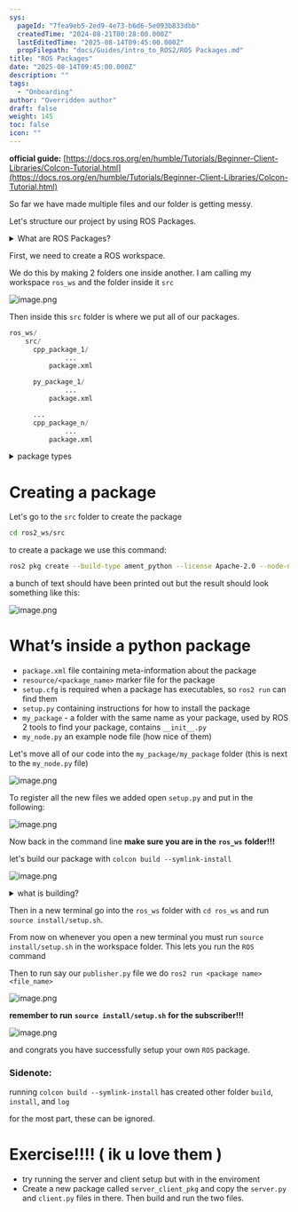 ```yaml
---
sys:
  pageId: "7fea9eb5-2ed9-4e73-b6d6-5e093b833dbb"
  createdTime: "2024-08-21T00:28:00.000Z"
  lastEditedTime: "2025-08-14T09:45:00.000Z"
  propFilepath: "docs/Guides/intro_to_ROS2/ROS Packages.md"
title: "ROS Packages"
date: "2025-08-14T09:45:00.000Z"
description: ""
tags:
  - "Onboarding"
author: "Overridden author"
draft: false
weight: 145
toc: false
icon: ""
---
```


**official guide:** [https://docs.ros.org/en/humble/Tutorials/Beginner-Client-Libraries/Colcon-Tutorial.html](https://docs.ros.org/en/humble/Tutorials/Beginner-Client-Libraries/Colcon-Tutorial.html)

So far we have made multiple files and our folder is getting messy.

Let's structure our project by using ROS Packages.

<details>
      <summary>What are ROS Packages?</summary>
      ROS Packages are, as the name implies, packages of code that are highly sharable between ROS developers.
  </details>

First, we need to create a ROS workspace.

We do this by making 2 folders one inside another. I am calling my workspace `ros_ws` and the folder inside it `src`

![image.png](https://prod-files-secure.s3.us-west-2.amazonaws.com/d518164a-d88e-44d1-a4ee-3adb3bd8bce0/70706947-fd18-4537-a67b-e12946812d31/image.png?X-Amz-Algorithm=AWS4-HMAC-SHA256&X-Amz-Content-Sha256=UNSIGNED-PAYLOAD&X-Amz-Credential=ASIAZI2LB46635ZPIYK5%2F20250815%2Fus-west-2%2Fs3%2Faws4_request&X-Amz-Date=20250815T061418Z&X-Amz-Expires=3600&X-Amz-Security-Token=IQoJb3JpZ2luX2VjEAoaCXVzLXdlc3QtMiJHMEUCIEht0L%2B4%2BYbFQBcx50NOCaaSkw9lD2xPh9rP93K5GTPsAiEA1R7%2BFZNorYo%2B%2FhEUmkn8LJ4D1rJxgiADlK8ar9pvP%2FUq%2FwMIUxAAGgw2Mzc0MjMxODM4MDUiDPahc%2FhGyXRNhlC3BSrcA9Si5JTZgtNpaMsGqhPHJ6B2rUkorhEmjwzDhTSHKoONKVx%2BpCgrLQKSFRR9N9jfIaXYGpe2wlM%2B2L059HG0JPbvVgp2wJFQ6IGYWZsqvO7lM8W4lPv6%2B%2B6si03ujylOiJnw32o8dUcukPrKLPElUQOTsuEuWu1LLaGGDU9A0K97Zm1MuHmvY%2BfDGJsiDbcR7Y4JkQICbTdzH%2Bh4t631EOWGSuKDQIK%2FMw6%2BSYqUuT40nluS%2FaQMTT9M43LJ7KNvlqv1XgqX1WBrDWsDL7XLXEVf6YZg6%2BHkSerQc1fRNrmX1LGC%2B5XNVH%2BR41nwD91JPsjFALhxI15P92YuLOBqFnNG0gafalPpLI35Kq97TisMAbvUIa%2FpMkbmWqbfd%2Fuf%2BAbbxs7h6agXbkghn4tgPtZPGkhi4z%2BRZqzko4OZM01SrPKyUY4wL%2BDcHti%2FooMK1QlpeWvkEQaC%2BKq8%2Bxt%2Fj0Cjo16eGz0gZ3OT8tTlAL1ErNuuT2ZzQjoUGsH8h%2FwewykMQ%2FXpd2brXVKiGmJzzkBRFHn1Tdz59LwkiKgV7mmHv95q9CIwLL87UqhmTAM%2BLbSyRy%2BW4CWhx8ySGWqaUZxMqP8YS4IW8QhiL6HhFQSYHj3qhK%2FWWilHG%2BxBMKCj%2BsQGOqUBh9KBMhTPEm%2BJZz4Vf1B0yd1tQAby6ko4mia4KvK7Tn2Ll8kIIi0wrYIrjvOAy3P%2Bth01umiQEEdNM51igbweO6WJjwTq2eQ48rfxIfuhiREO%2Bl9uuSEHS7WUDedg%2Fpe%2BCQ8VmMJefuNuPI0Ta%2FgsJZ1%2FPdYi3ly0l%2B62OljEOiIJWDjrSAjmylLYwTKSBoXQ%2BAHPdLkEWoqJG4j6gdJvu5Rlw3RB&X-Amz-Signature=e947ba9edc872478681805a1decc8f8fc1dfbd04736f01958ab155f23c87b935&X-Amz-SignedHeaders=host&x-amz-checksum-mode=ENABLED&x-id=GetObject)

Then inside this `src` folder is where we put all of our packages.

```python
ros_ws/
    src/
      cpp_package_1/
		      ...
          package.xml

      py_package_1/
		      ...
          package.xml

      ...
      cpp_package_n/
		      ...
          package.xml

```

<details>
      <summary>package types</summary>
      packages can be either `C++` or python.
  </details>

# Creating a package

Let's go to the `src` folder to create the package

```bash
cd ros2_ws/src
```

to create a package we use this command:

```bash
ros2 pkg create --build-type ament_python --license Apache-2.0 --node-name my_node my_package
```

a bunch of text should have been printed out but the result should look something like this:

![image.png](https://prod-files-secure.s3.us-west-2.amazonaws.com/d518164a-d88e-44d1-a4ee-3adb3bd8bce0/e6cf1e3f-8512-4a3e-b131-079f800bf3e8/image.png?X-Amz-Algorithm=AWS4-HMAC-SHA256&X-Amz-Content-Sha256=UNSIGNED-PAYLOAD&X-Amz-Credential=ASIAZI2LB46635ZPIYK5%2F20250815%2Fus-west-2%2Fs3%2Faws4_request&X-Amz-Date=20250815T061418Z&X-Amz-Expires=3600&X-Amz-Security-Token=IQoJb3JpZ2luX2VjEAoaCXVzLXdlc3QtMiJHMEUCIEht0L%2B4%2BYbFQBcx50NOCaaSkw9lD2xPh9rP93K5GTPsAiEA1R7%2BFZNorYo%2B%2FhEUmkn8LJ4D1rJxgiADlK8ar9pvP%2FUq%2FwMIUxAAGgw2Mzc0MjMxODM4MDUiDPahc%2FhGyXRNhlC3BSrcA9Si5JTZgtNpaMsGqhPHJ6B2rUkorhEmjwzDhTSHKoONKVx%2BpCgrLQKSFRR9N9jfIaXYGpe2wlM%2B2L059HG0JPbvVgp2wJFQ6IGYWZsqvO7lM8W4lPv6%2B%2B6si03ujylOiJnw32o8dUcukPrKLPElUQOTsuEuWu1LLaGGDU9A0K97Zm1MuHmvY%2BfDGJsiDbcR7Y4JkQICbTdzH%2Bh4t631EOWGSuKDQIK%2FMw6%2BSYqUuT40nluS%2FaQMTT9M43LJ7KNvlqv1XgqX1WBrDWsDL7XLXEVf6YZg6%2BHkSerQc1fRNrmX1LGC%2B5XNVH%2BR41nwD91JPsjFALhxI15P92YuLOBqFnNG0gafalPpLI35Kq97TisMAbvUIa%2FpMkbmWqbfd%2Fuf%2BAbbxs7h6agXbkghn4tgPtZPGkhi4z%2BRZqzko4OZM01SrPKyUY4wL%2BDcHti%2FooMK1QlpeWvkEQaC%2BKq8%2Bxt%2Fj0Cjo16eGz0gZ3OT8tTlAL1ErNuuT2ZzQjoUGsH8h%2FwewykMQ%2FXpd2brXVKiGmJzzkBRFHn1Tdz59LwkiKgV7mmHv95q9CIwLL87UqhmTAM%2BLbSyRy%2BW4CWhx8ySGWqaUZxMqP8YS4IW8QhiL6HhFQSYHj3qhK%2FWWilHG%2BxBMKCj%2BsQGOqUBh9KBMhTPEm%2BJZz4Vf1B0yd1tQAby6ko4mia4KvK7Tn2Ll8kIIi0wrYIrjvOAy3P%2Bth01umiQEEdNM51igbweO6WJjwTq2eQ48rfxIfuhiREO%2Bl9uuSEHS7WUDedg%2Fpe%2BCQ8VmMJefuNuPI0Ta%2FgsJZ1%2FPdYi3ly0l%2B62OljEOiIJWDjrSAjmylLYwTKSBoXQ%2BAHPdLkEWoqJG4j6gdJvu5Rlw3RB&X-Amz-Signature=da8340193b002bf95ba9d2b3423461642d5d66f72fba3c8de7bd49a9ea2bac9f&X-Amz-SignedHeaders=host&x-amz-checksum-mode=ENABLED&x-id=GetObject)

# What’s inside a python package

- `package.xml` file containing meta-information about the package
- `resource/<package_name>` marker file for the package
- `setup.cfg` is required when a package has executables, so `ros2 run` can find them
- `setup.py` containing instructions for how to install the package
- `my_package` - a folder with the same name as your package, used by ROS 2 tools to find your package, contains `__init__.py`
- `my_node.py` an example node file (how nice of them)

Let's move all of our code into the `my_package/my_package` folder (this is next to the `my_node.py` file)

![image.png](https://prod-files-secure.s3.us-west-2.amazonaws.com/d518164a-d88e-44d1-a4ee-3adb3bd8bce0/9ce58f11-0da9-4d3e-b86d-506a9685d378/image.png?X-Amz-Algorithm=AWS4-HMAC-SHA256&X-Amz-Content-Sha256=UNSIGNED-PAYLOAD&X-Amz-Credential=ASIAZI2LB46635ZPIYK5%2F20250815%2Fus-west-2%2Fs3%2Faws4_request&X-Amz-Date=20250815T061418Z&X-Amz-Expires=3600&X-Amz-Security-Token=IQoJb3JpZ2luX2VjEAoaCXVzLXdlc3QtMiJHMEUCIEht0L%2B4%2BYbFQBcx50NOCaaSkw9lD2xPh9rP93K5GTPsAiEA1R7%2BFZNorYo%2B%2FhEUmkn8LJ4D1rJxgiADlK8ar9pvP%2FUq%2FwMIUxAAGgw2Mzc0MjMxODM4MDUiDPahc%2FhGyXRNhlC3BSrcA9Si5JTZgtNpaMsGqhPHJ6B2rUkorhEmjwzDhTSHKoONKVx%2BpCgrLQKSFRR9N9jfIaXYGpe2wlM%2B2L059HG0JPbvVgp2wJFQ6IGYWZsqvO7lM8W4lPv6%2B%2B6si03ujylOiJnw32o8dUcukPrKLPElUQOTsuEuWu1LLaGGDU9A0K97Zm1MuHmvY%2BfDGJsiDbcR7Y4JkQICbTdzH%2Bh4t631EOWGSuKDQIK%2FMw6%2BSYqUuT40nluS%2FaQMTT9M43LJ7KNvlqv1XgqX1WBrDWsDL7XLXEVf6YZg6%2BHkSerQc1fRNrmX1LGC%2B5XNVH%2BR41nwD91JPsjFALhxI15P92YuLOBqFnNG0gafalPpLI35Kq97TisMAbvUIa%2FpMkbmWqbfd%2Fuf%2BAbbxs7h6agXbkghn4tgPtZPGkhi4z%2BRZqzko4OZM01SrPKyUY4wL%2BDcHti%2FooMK1QlpeWvkEQaC%2BKq8%2Bxt%2Fj0Cjo16eGz0gZ3OT8tTlAL1ErNuuT2ZzQjoUGsH8h%2FwewykMQ%2FXpd2brXVKiGmJzzkBRFHn1Tdz59LwkiKgV7mmHv95q9CIwLL87UqhmTAM%2BLbSyRy%2BW4CWhx8ySGWqaUZxMqP8YS4IW8QhiL6HhFQSYHj3qhK%2FWWilHG%2BxBMKCj%2BsQGOqUBh9KBMhTPEm%2BJZz4Vf1B0yd1tQAby6ko4mia4KvK7Tn2Ll8kIIi0wrYIrjvOAy3P%2Bth01umiQEEdNM51igbweO6WJjwTq2eQ48rfxIfuhiREO%2Bl9uuSEHS7WUDedg%2Fpe%2BCQ8VmMJefuNuPI0Ta%2FgsJZ1%2FPdYi3ly0l%2B62OljEOiIJWDjrSAjmylLYwTKSBoXQ%2BAHPdLkEWoqJG4j6gdJvu5Rlw3RB&X-Amz-Signature=b77761d16d5bc58c14dfa2ae567f028da86b00b987198177a64e9da87d2cfb33&X-Amz-SignedHeaders=host&x-amz-checksum-mode=ENABLED&x-id=GetObject)

To register all the new files we added open `setup.py` and put in the following:

![image.png](https://prod-files-secure.s3.us-west-2.amazonaws.com/d518164a-d88e-44d1-a4ee-3adb3bd8bce0/1cd7c262-4cae-4496-9d75-c178537d24a2/image.png?X-Amz-Algorithm=AWS4-HMAC-SHA256&X-Amz-Content-Sha256=UNSIGNED-PAYLOAD&X-Amz-Credential=ASIAZI2LB46635ZPIYK5%2F20250815%2Fus-west-2%2Fs3%2Faws4_request&X-Amz-Date=20250815T061418Z&X-Amz-Expires=3600&X-Amz-Security-Token=IQoJb3JpZ2luX2VjEAoaCXVzLXdlc3QtMiJHMEUCIEht0L%2B4%2BYbFQBcx50NOCaaSkw9lD2xPh9rP93K5GTPsAiEA1R7%2BFZNorYo%2B%2FhEUmkn8LJ4D1rJxgiADlK8ar9pvP%2FUq%2FwMIUxAAGgw2Mzc0MjMxODM4MDUiDPahc%2FhGyXRNhlC3BSrcA9Si5JTZgtNpaMsGqhPHJ6B2rUkorhEmjwzDhTSHKoONKVx%2BpCgrLQKSFRR9N9jfIaXYGpe2wlM%2B2L059HG0JPbvVgp2wJFQ6IGYWZsqvO7lM8W4lPv6%2B%2B6si03ujylOiJnw32o8dUcukPrKLPElUQOTsuEuWu1LLaGGDU9A0K97Zm1MuHmvY%2BfDGJsiDbcR7Y4JkQICbTdzH%2Bh4t631EOWGSuKDQIK%2FMw6%2BSYqUuT40nluS%2FaQMTT9M43LJ7KNvlqv1XgqX1WBrDWsDL7XLXEVf6YZg6%2BHkSerQc1fRNrmX1LGC%2B5XNVH%2BR41nwD91JPsjFALhxI15P92YuLOBqFnNG0gafalPpLI35Kq97TisMAbvUIa%2FpMkbmWqbfd%2Fuf%2BAbbxs7h6agXbkghn4tgPtZPGkhi4z%2BRZqzko4OZM01SrPKyUY4wL%2BDcHti%2FooMK1QlpeWvkEQaC%2BKq8%2Bxt%2Fj0Cjo16eGz0gZ3OT8tTlAL1ErNuuT2ZzQjoUGsH8h%2FwewykMQ%2FXpd2brXVKiGmJzzkBRFHn1Tdz59LwkiKgV7mmHv95q9CIwLL87UqhmTAM%2BLbSyRy%2BW4CWhx8ySGWqaUZxMqP8YS4IW8QhiL6HhFQSYHj3qhK%2FWWilHG%2BxBMKCj%2BsQGOqUBh9KBMhTPEm%2BJZz4Vf1B0yd1tQAby6ko4mia4KvK7Tn2Ll8kIIi0wrYIrjvOAy3P%2Bth01umiQEEdNM51igbweO6WJjwTq2eQ48rfxIfuhiREO%2Bl9uuSEHS7WUDedg%2Fpe%2BCQ8VmMJefuNuPI0Ta%2FgsJZ1%2FPdYi3ly0l%2B62OljEOiIJWDjrSAjmylLYwTKSBoXQ%2BAHPdLkEWoqJG4j6gdJvu5Rlw3RB&X-Amz-Signature=04926eb97bb848a15b74478bb4debe76996f2ea3419b20ac88f5861d00273fc7&X-Amz-SignedHeaders=host&x-amz-checksum-mode=ENABLED&x-id=GetObject)

Now back in the command line **make sure you are in the** **`ros_ws`** **folder!!!**

let's build our package with `colcon build --symlink-install`

![image.png](https://prod-files-secure.s3.us-west-2.amazonaws.com/d518164a-d88e-44d1-a4ee-3adb3bd8bce0/2f2a0d27-b173-48fd-b189-5f5c0ce65619/image.png?X-Amz-Algorithm=AWS4-HMAC-SHA256&X-Amz-Content-Sha256=UNSIGNED-PAYLOAD&X-Amz-Credential=ASIAZI2LB46635ZPIYK5%2F20250815%2Fus-west-2%2Fs3%2Faws4_request&X-Amz-Date=20250815T061418Z&X-Amz-Expires=3600&X-Amz-Security-Token=IQoJb3JpZ2luX2VjEAoaCXVzLXdlc3QtMiJHMEUCIEht0L%2B4%2BYbFQBcx50NOCaaSkw9lD2xPh9rP93K5GTPsAiEA1R7%2BFZNorYo%2B%2FhEUmkn8LJ4D1rJxgiADlK8ar9pvP%2FUq%2FwMIUxAAGgw2Mzc0MjMxODM4MDUiDPahc%2FhGyXRNhlC3BSrcA9Si5JTZgtNpaMsGqhPHJ6B2rUkorhEmjwzDhTSHKoONKVx%2BpCgrLQKSFRR9N9jfIaXYGpe2wlM%2B2L059HG0JPbvVgp2wJFQ6IGYWZsqvO7lM8W4lPv6%2B%2B6si03ujylOiJnw32o8dUcukPrKLPElUQOTsuEuWu1LLaGGDU9A0K97Zm1MuHmvY%2BfDGJsiDbcR7Y4JkQICbTdzH%2Bh4t631EOWGSuKDQIK%2FMw6%2BSYqUuT40nluS%2FaQMTT9M43LJ7KNvlqv1XgqX1WBrDWsDL7XLXEVf6YZg6%2BHkSerQc1fRNrmX1LGC%2B5XNVH%2BR41nwD91JPsjFALhxI15P92YuLOBqFnNG0gafalPpLI35Kq97TisMAbvUIa%2FpMkbmWqbfd%2Fuf%2BAbbxs7h6agXbkghn4tgPtZPGkhi4z%2BRZqzko4OZM01SrPKyUY4wL%2BDcHti%2FooMK1QlpeWvkEQaC%2BKq8%2Bxt%2Fj0Cjo16eGz0gZ3OT8tTlAL1ErNuuT2ZzQjoUGsH8h%2FwewykMQ%2FXpd2brXVKiGmJzzkBRFHn1Tdz59LwkiKgV7mmHv95q9CIwLL87UqhmTAM%2BLbSyRy%2BW4CWhx8ySGWqaUZxMqP8YS4IW8QhiL6HhFQSYHj3qhK%2FWWilHG%2BxBMKCj%2BsQGOqUBh9KBMhTPEm%2BJZz4Vf1B0yd1tQAby6ko4mia4KvK7Tn2Ll8kIIi0wrYIrjvOAy3P%2Bth01umiQEEdNM51igbweO6WJjwTq2eQ48rfxIfuhiREO%2Bl9uuSEHS7WUDedg%2Fpe%2BCQ8VmMJefuNuPI0Ta%2FgsJZ1%2FPdYi3ly0l%2B62OljEOiIJWDjrSAjmylLYwTKSBoXQ%2BAHPdLkEWoqJG4j6gdJvu5Rlw3RB&X-Amz-Signature=a4ffd937eb3687f5b933e01294b72bafaa9e402ea9d27292fb4cf10e60913705&X-Amz-SignedHeaders=host&x-amz-checksum-mode=ENABLED&x-id=GetObject)

<details>

<summary>what is building?</summary>

if you are a CS major at Rose-Hulman you will learn the answer to this in CSSE132

but TLDR; is it combines all the code files into one program that can be run easily 

</details>

Then in a new terminal go into the `ros_ws` folder with `cd ros_ws` and run `source install/setup.sh`. 

From now on whenever you open a new terminal you must run `source install/setup.sh` in the workspace folder. This lets you run the `ROS` command

Then to run say our `publisher.py` file we do `ros2 run <package name> <file_name>`

![image.png](https://prod-files-secure.s3.us-west-2.amazonaws.com/d518164a-d88e-44d1-a4ee-3adb3bd8bce0/4f4b1219-3a44-4632-aa0a-ce3471699f59/image.png?X-Amz-Algorithm=AWS4-HMAC-SHA256&X-Amz-Content-Sha256=UNSIGNED-PAYLOAD&X-Amz-Credential=ASIAZI2LB46635ZPIYK5%2F20250815%2Fus-west-2%2Fs3%2Faws4_request&X-Amz-Date=20250815T061418Z&X-Amz-Expires=3600&X-Amz-Security-Token=IQoJb3JpZ2luX2VjEAoaCXVzLXdlc3QtMiJHMEUCIEht0L%2B4%2BYbFQBcx50NOCaaSkw9lD2xPh9rP93K5GTPsAiEA1R7%2BFZNorYo%2B%2FhEUmkn8LJ4D1rJxgiADlK8ar9pvP%2FUq%2FwMIUxAAGgw2Mzc0MjMxODM4MDUiDPahc%2FhGyXRNhlC3BSrcA9Si5JTZgtNpaMsGqhPHJ6B2rUkorhEmjwzDhTSHKoONKVx%2BpCgrLQKSFRR9N9jfIaXYGpe2wlM%2B2L059HG0JPbvVgp2wJFQ6IGYWZsqvO7lM8W4lPv6%2B%2B6si03ujylOiJnw32o8dUcukPrKLPElUQOTsuEuWu1LLaGGDU9A0K97Zm1MuHmvY%2BfDGJsiDbcR7Y4JkQICbTdzH%2Bh4t631EOWGSuKDQIK%2FMw6%2BSYqUuT40nluS%2FaQMTT9M43LJ7KNvlqv1XgqX1WBrDWsDL7XLXEVf6YZg6%2BHkSerQc1fRNrmX1LGC%2B5XNVH%2BR41nwD91JPsjFALhxI15P92YuLOBqFnNG0gafalPpLI35Kq97TisMAbvUIa%2FpMkbmWqbfd%2Fuf%2BAbbxs7h6agXbkghn4tgPtZPGkhi4z%2BRZqzko4OZM01SrPKyUY4wL%2BDcHti%2FooMK1QlpeWvkEQaC%2BKq8%2Bxt%2Fj0Cjo16eGz0gZ3OT8tTlAL1ErNuuT2ZzQjoUGsH8h%2FwewykMQ%2FXpd2brXVKiGmJzzkBRFHn1Tdz59LwkiKgV7mmHv95q9CIwLL87UqhmTAM%2BLbSyRy%2BW4CWhx8ySGWqaUZxMqP8YS4IW8QhiL6HhFQSYHj3qhK%2FWWilHG%2BxBMKCj%2BsQGOqUBh9KBMhTPEm%2BJZz4Vf1B0yd1tQAby6ko4mia4KvK7Tn2Ll8kIIi0wrYIrjvOAy3P%2Bth01umiQEEdNM51igbweO6WJjwTq2eQ48rfxIfuhiREO%2Bl9uuSEHS7WUDedg%2Fpe%2BCQ8VmMJefuNuPI0Ta%2FgsJZ1%2FPdYi3ly0l%2B62OljEOiIJWDjrSAjmylLYwTKSBoXQ%2BAHPdLkEWoqJG4j6gdJvu5Rlw3RB&X-Amz-Signature=611cd6d71f426272662114fea1c32c968ecc7e6a2655738392dad990c3f0d231&X-Amz-SignedHeaders=host&x-amz-checksum-mode=ENABLED&x-id=GetObject)

**remember to run** **`source install/setup.sh`** **for the subscriber!!!**

![image.png](https://prod-files-secure.s3.us-west-2.amazonaws.com/d518164a-d88e-44d1-a4ee-3adb3bd8bce0/02121119-dad4-49ec-8356-c956108b4243/image.png?X-Amz-Algorithm=AWS4-HMAC-SHA256&X-Amz-Content-Sha256=UNSIGNED-PAYLOAD&X-Amz-Credential=ASIAZI2LB46635ZPIYK5%2F20250815%2Fus-west-2%2Fs3%2Faws4_request&X-Amz-Date=20250815T061418Z&X-Amz-Expires=3600&X-Amz-Security-Token=IQoJb3JpZ2luX2VjEAoaCXVzLXdlc3QtMiJHMEUCIEht0L%2B4%2BYbFQBcx50NOCaaSkw9lD2xPh9rP93K5GTPsAiEA1R7%2BFZNorYo%2B%2FhEUmkn8LJ4D1rJxgiADlK8ar9pvP%2FUq%2FwMIUxAAGgw2Mzc0MjMxODM4MDUiDPahc%2FhGyXRNhlC3BSrcA9Si5JTZgtNpaMsGqhPHJ6B2rUkorhEmjwzDhTSHKoONKVx%2BpCgrLQKSFRR9N9jfIaXYGpe2wlM%2B2L059HG0JPbvVgp2wJFQ6IGYWZsqvO7lM8W4lPv6%2B%2B6si03ujylOiJnw32o8dUcukPrKLPElUQOTsuEuWu1LLaGGDU9A0K97Zm1MuHmvY%2BfDGJsiDbcR7Y4JkQICbTdzH%2Bh4t631EOWGSuKDQIK%2FMw6%2BSYqUuT40nluS%2FaQMTT9M43LJ7KNvlqv1XgqX1WBrDWsDL7XLXEVf6YZg6%2BHkSerQc1fRNrmX1LGC%2B5XNVH%2BR41nwD91JPsjFALhxI15P92YuLOBqFnNG0gafalPpLI35Kq97TisMAbvUIa%2FpMkbmWqbfd%2Fuf%2BAbbxs7h6agXbkghn4tgPtZPGkhi4z%2BRZqzko4OZM01SrPKyUY4wL%2BDcHti%2FooMK1QlpeWvkEQaC%2BKq8%2Bxt%2Fj0Cjo16eGz0gZ3OT8tTlAL1ErNuuT2ZzQjoUGsH8h%2FwewykMQ%2FXpd2brXVKiGmJzzkBRFHn1Tdz59LwkiKgV7mmHv95q9CIwLL87UqhmTAM%2BLbSyRy%2BW4CWhx8ySGWqaUZxMqP8YS4IW8QhiL6HhFQSYHj3qhK%2FWWilHG%2BxBMKCj%2BsQGOqUBh9KBMhTPEm%2BJZz4Vf1B0yd1tQAby6ko4mia4KvK7Tn2Ll8kIIi0wrYIrjvOAy3P%2Bth01umiQEEdNM51igbweO6WJjwTq2eQ48rfxIfuhiREO%2Bl9uuSEHS7WUDedg%2Fpe%2BCQ8VmMJefuNuPI0Ta%2FgsJZ1%2FPdYi3ly0l%2B62OljEOiIJWDjrSAjmylLYwTKSBoXQ%2BAHPdLkEWoqJG4j6gdJvu5Rlw3RB&X-Amz-Signature=74a3fb6306e33495e32243061b5408758b46945cde84a9a26d08f8b8ed4b84c7&X-Amz-SignedHeaders=host&x-amz-checksum-mode=ENABLED&x-id=GetObject)

and congrats you have successfully setup your own `ROS` package.

### Sidenote:

running `colcon build --symlink-install` has created other folder `build`, `install`, and `log`

for the most part, these can be ignored.

# Exercise!!!! ( ik u love them )

- try running the server and client setup but with in the enviroment
- Create a new package called `server_client_pkg` and copy the `server.py` and `client.py` files in there. Then build and run the two files.
